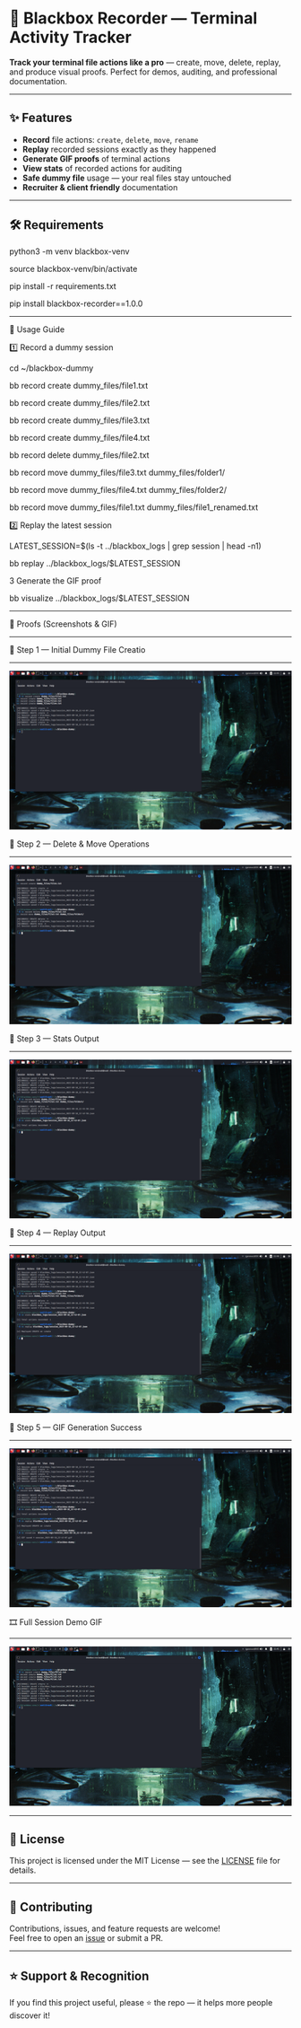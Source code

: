 # 🚀 Blackbox Recorder — Terminal Activity Tracker

**Track your terminal file actions like a pro** — create, move, delete, replay, and produce visual proofs. Perfect for demos, auditing, and professional documentation.

---

## ✨ Features

- **Record** file actions: `create`, `delete`, `move`, `rename`  
- **Replay** recorded sessions exactly as they happened  
- **Generate GIF proofs** of terminal actions  
- **View stats** of recorded actions for auditing  
- **Safe dummy file** usage — your real files stay untouched  
- **Recruiter & client friendly** documentation

---

## 🛠️ Requirements  

python3 -m venv blackbox-venv

source blackbox-venv/bin/activate

pip install -r requirements.txt

pip install blackbox-recorder==1.0.0

---

🎯 Usage Guide

1️⃣ Record a dummy session

cd ~/blackbox-dummy

bb record create dummy_files/file1.txt

bb record create dummy_files/file2.txt

bb record create dummy_files/file3.txt

bb record create dummy_files/file4.txt

bb record delete dummy_files/file2.txt

bb record move dummy_files/file3.txt dummy_files/folder1/

bb record move dummy_files/file4.txt dummy_files/folder2/

bb record move dummy_files/file1.txt dummy_files/file1_renamed.txt



2️⃣ Replay the latest session

LATEST_SESSION=$(ls -t ../blackbox_logs | grep session | head -n1)

bb replay ../blackbox_logs/$LATEST_SESSION


3 Generate the GIF proof

bb visualize ../blackbox_logs/$LATEST_SESSION  

---

 
📸 Proofs (Screenshots & GIF)  

---


🔹 Step 1 — Initial Dummy File Creatio  

---

![Step 1](assets/screenshot1.png)


🔹 Step 2 — Delete & Move Operations  

---

![Step 2](assets/screenshot2.png)

🔹 Step 3 — Stats Output  

---

![Step 3](assets/screenshot3.png)

🔹 Step 4 — Replay Output  

---

![Step 4](assets/screenshot4.png)

🔹 Step 5 — GIF Generation Success  

---

![Step 5](assets/screenshot5.png)

🎞 Full Session Demo GIF  

---

![Session Demo](assets/blackbox_demo.gif)

---


## 📄 License  
This project is licensed under the MIT License — see the [LICENSE](LICENSE) file for details.  

---

## 🤝 Contributing  
Contributions, issues, and feature requests are welcome!  
Feel free to open an [issue](../../issues) or submit a PR.  

---

## ⭐ Support & Recognition  
If you find this project useful, please ⭐ the repo — it helps more people discover it!  

